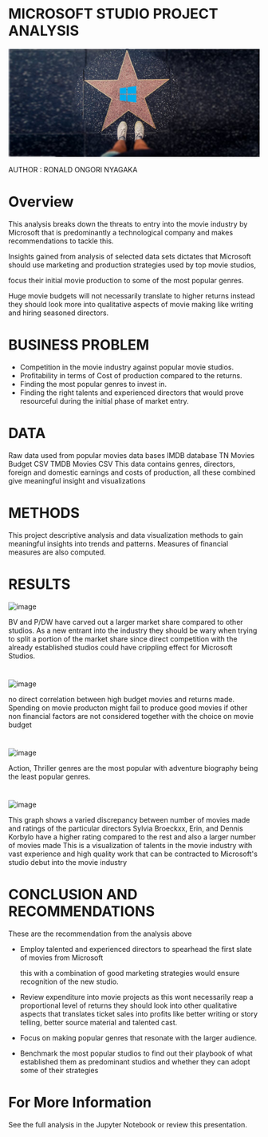 
 # MICROSOFT STUDIO PROJECT ANALYSIS <span style="color:green"> 

![microsoft hollywood](windows-hollywood-feature.jpg)

AUTHOR : RONALD ONGORI NYAGAKA
# Overview
This analysis breaks down the threats to entry into the movie industry by Microsoft that is predominantly a technological company and makes recommendations to tackle this.

Insights gained from analysis of selected data sets dictates that Microsoft should use marketing and production strategies used by top  movie studios,

focus their initial movie production to some of the most popular genres.

Huge movie budgets will not necessarily translate to higher returns instead they should look more into qualitative aspects of movie making like writing and hiring seasoned directors.

# BUSINESS PROBLEM
- Competition in the movie industry against popular movie studios.
- Profitability in terms of Cost of production compared to the returns.
- Finding the most popular genres to invest in.
- Finding the right talents and experienced directors that would prove resourceful during the initial phase of market entry.

# DATA
Raw data used from popular movies data bases
IMDB database
TN Movies Budget CSV
TMDB Movies CSV
This data contains genres, directors, foreign and domestic earnings and costs of production, all these combined give meaningful insight and visualizations
# METHODS
This project descriptive analysis and data visualization methods to gain meaningful insights into trends and patterns. Measures of financial measures are also computed.


# RESULTS
![image](https://user-images.githubusercontent.com/117894650/224487072-a873526f-2006-4251-b253-4ba95c2a7caa.png)

BV and P/DW have carved out a larger market share compared to other studios. As a new entrant into the industry they should be wary when trying to split a portion of the market share since direct competition with the already established studios could have crippling effect for Microsoft Studios.
#

![image](https://user-images.githubusercontent.com/117894650/224487264-1d6a4e02-c647-47d8-86a2-11fc803ac8e5.png)

no direct correlation between high budget movies and returns made. Spending on movie producton might fail to produce good movies if other non financial factors are not considered together with the choice on movie budget
#

![image](https://user-images.githubusercontent.com/117894650/224487393-5b73fa48-5c5e-4431-8e85-2d6532b18e1b.png)

Action, Thriller genres are the most popular with adventure biography being the least popular genres.
#

![image](https://user-images.githubusercontent.com/117894650/224487429-8724fe42-01c7-4f7a-889b-4a3724da6ae6.png)

This graph shows a varied discrepancy between number of movies made and ratings of the particular directors
Sylvia Broeckxx, Erin, and Dennis Korbylo have a higher rating compared to the rest and also a larger number of movies made
This is a visualization of talents in the movie industry with vast experience and high quality work that can be contracted 
to Microsoft's studio debut into the movie industry

#
# CONCLUSION AND RECOMMENDATIONS

These are the recommendation from the analysis above
- Employ talented and experienced directors to spearhead the first slate of movies from Microsoft
  
  this with a combination of good marketing strategies would ensure recognition of the new studio.

- Review expenditure into movie projects as this wont necessarily reap a proportional level of returns
  they should look into other qualitative aspects that translates ticket sales into profits like better writing or story telling, better source material and talented   cast.

- Focus on making popular genres that resonate with the larger audience.

- Benchmark the most popular studios to find out their playbook of what established them as predominant studios and whether they can adopt some of their strategies

# For More Information

See the full analysis in the Jupyter Notebook or review this presentation.


